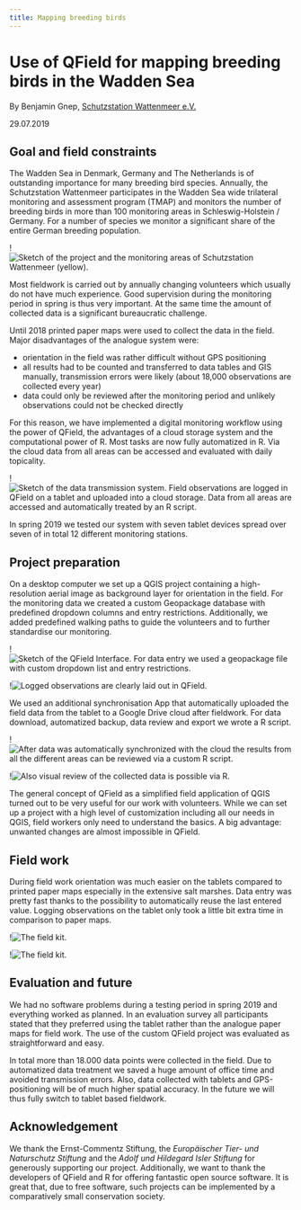 ```yaml
---
title: Mapping breeding birds
---
```


# Use of QField for mapping breeding birds in the Wadden Sea

By Benjamin Gnep, [Schutzstation Wattenmeer e.V.](https://www.schutzstation-wattenmeer.de)

29.07.2019

## Goal and field constraints

The Wadden Sea in Denmark, Germany and The Netherlands is of outstanding
importance for many breeding bird species. Annually, the Schutzstation
Wattenmeer participates in the Wadden Sea wide trilateral monitoring and
assessment program (TMAP) and monitors the number of breeding birds in
more than 100 monitoring areas in Schleswig-Holstein / Germany. For a
number of species we monitor a significant share of the entire German
breeding population.

!![Sketch of the project and the monitoring areas of Schutzstation Wattenmeer (yellow).](../../assets/images/Wattenmeer1.jpg)

Most fieldwork is carried out by annually changing volunteers which
usually do not have much experience. Good supervision during the
monitoring period in spring is thus very important. At the same time the
amount of collected data is a significant bureaucratic challenge.

Until 2018 printed paper maps were used to collect the data in the
field. Major disadvantages of the analogue system were:

-   orientation in the field was rather difficult without GPS
    positioning
-   all results had to be counted and transferred to data tables and
    GIS manually, transmission errors were likely (about 18,000
    observations are collected every year)
-   data could only be reviewed after the monitoring period and
    unlikely observations could not be checked directly

For this reason, we have implemented a digital monitoring workflow using
the power of QField, the advantages of a cloud storage system and the
computational power of R. Most tasks are now fully automatized in R. Via
the cloud data from all areas can be accessed and evaluated with daily
topicality.

!![Sketch of the data transmission system. Field observations are logged in QField on a tablet and uploaded into a cloud storage. Data from all areas are accessed and automatically treated by an R script.](../../assets/images/Wattenmeer2.jpg)

In spring 2019 we tested our system with seven tablet devices spread
over seven of in total 12 different monitoring stations.

## Project preparation

On a desktop computer we set up a QGIS project containing a
high-resolution aerial image as background layer for orientation in the
field. For the monitoring data we created a custom Geopackage database
with predefined dropdown columns and entry restrictions. Additionally,
we added predefined walking paths to guide the volunteers and to further
standardise our monitoring.

!![Sketch of the QField Interface. For data entry we used a geopackage file with custom dropdown list and entry restrictions.](../../assets/images/Wattenmeer3.jpg)

!![Logged observations are clearly laid out in QField.](../../assets/images/Wattenmeer4.jpg)

We used an additional synchronisation App that automatically uploaded
the field data from the tablet to a Google Drive cloud after fieldwork.
For data download, automatized backup, data review and export we wrote a
R script.

!![After data was automatically synchronized with the cloud the results from all the different areas can be reviewed via a custom R script.](../../assets/images/Wattenmeer5.jpg)

!![Also visual review of the collected data is possible via R.](../../assets/images/Wattenmeer6.jpg)

The general concept of QField as a simplified field application of QGIS
turned out to be very useful for our work with volunteers. While we can
set up a project with a high level of customization including all our
needs in QGIS, field workers only need to understand the basics. A big
advantage: unwanted changes are almost impossible in QField.

## Field work

During field work orientation was much easier on the tablets compared to
printed paper maps especially in the extensive salt marshes. Data entry
was pretty fast thanks to the possibility to automatically reuse the
last entered value. Logging observations on the tablet only took a
little bit extra time in comparison to paper maps.

!![The field kit.](../../assets/images/Wattenmeer7.jpg)

!![The field kit.](../../assets/images/Wattenmeer8.jpg)

## Evaluation and future

We had no software problems during a testing period in spring 2019 and
everything worked as planned. In an evaluation survey all participants
stated that they preferred using the tablet rather than the analogue
paper maps for field work. The use of the custom QField project was
evaluated as straightforward and easy.

In total more than 18.000 data points were collected in the field. Due
to automatized data treatment we saved a huge amount of office time and
avoided transmission errors. Also, data collected with tablets and
GPS-positioning will be of much higher spatial accuracy. In the future
we will thus fully switch to tablet based fieldwork.

## Acknowledgement

We thank the Ernst-Commentz Stiftung, the *Europäischer Tier- und
Naturschutz Stiftung* and the *Adolf und Hildegard Isler Stiftung* for
generously supporting our project. Additionally, we want to thank the
developers of QField and R for offering fantastic open source software.
It is great that, due to free software, such projects can be implemented
by a comparatively small conservation society.
